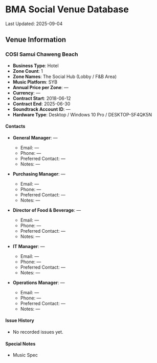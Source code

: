 # BMA Social Venue Database

Last Updated: 2025-09-04

## Venue Information

### COSI Samui Chaweng Beach
- **Business Type**: Hotel
- **Zone Count**: 1
- **Zone Names**: The Social Hub (Lobby / F&B Area)
- **Music Platform**: SYB
- **Annual Price per Zone**: —
- **Currency**: —
- **Contract Start**: 2018-06-12
- **Contract End**: 2025-06-30
- **Soundtrack Account ID**: —
- **Hardware Type**: Desktop / Windows 10 Pro / DESKTOP-SF4QK5N

#### Contacts
- **General Manager**: —
  - Email: —
  - Phone: —
  - Preferred Contact: —
  - Notes: —

- **Purchasing Manager**: —
  - Email: —
  - Phone: —
  - Preferred Contact: —
  - Notes: —

- **Director of Food & Beverage**: —
  - Email: —
  - Phone: —
  - Preferred Contact: —
  - Notes: —

- **IT Manager**: —
  - Email: —
  - Phone: —
  - Preferred Contact: —
  - Notes: —

- **Operations Manager**: —
  - Email: —
  - Phone: —
  - Preferred Contact: —
  - Notes: —

#### Issue History
- No recorded issues yet.

#### Special Notes
- Music Spec
